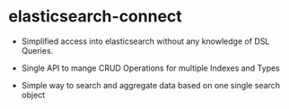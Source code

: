 # elasticsearch-connect

- Simplified access into elasticsearch without any knowledge of DSL Queries.

- Single API to mange CRUD Operations for multiple Indexes and Types

- Simple way to search and aggregate data based on one single search object


